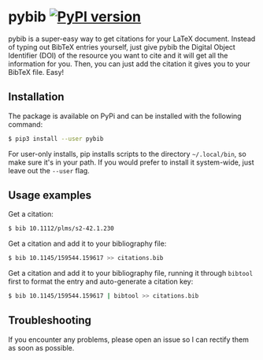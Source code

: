 # pybib [![PyPI version](https://img.shields.io/pypi/v/pybib.svg?style=flat)](https://pypi.python.org/pypi?:action=display&name=pybib)

pybib is a super-easy way to get citations for your LaTeX document. Instead of typing out BibTeX entries yourself, just give pybib the Digital Object Identifier (DOI) of the resource you want to cite and it will get all the information for you. Then, you can just add the citation it gives you to your BibTeX file. Easy!

## Installation

The package is available on PyPi and can be installed with the following command:

```sh
$ pip3 install --user pybib
```

For user-only installs, pip installs scripts to the directory `~/.local/bin`, so make sure it's in your path. If you would prefer to install it system-wide, just leave out the `--user` flag.

## Usage examples

Get a citation:

```sh
$ bib 10.1112/plms/s2-42.1.230
```

Get a citation and add it to your bibliography file:

```sh
$ bib 10.1145/159544.159617 >> citations.bib
```

Get a citation and add it to your bibliography file, running it through `bibtool` first to format the entry and auto-generate a citation key:

```sh
$ bib 10.1145/159544.159617 | bibtool >> citations.bib
```

## Troubleshooting

If you encounter any problems, please open an issue so I can rectify them as soon as possible.
